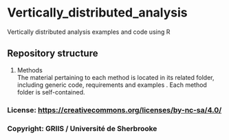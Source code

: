# Vertically_distributed_analysis
Vertically distributed analysis examples and code using R

## Repository structure

1. Methods  
The material pertaining to each method is located in its related folder, including generic code, requirements and examples  .
Each method folder is self-contained.

### License: https://creativecommons.org/licenses/by-nc-sa/4.0/
### Copyright: GRIIS / Université de Sherbrooke
